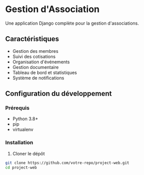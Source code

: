 # Gestion d'Association

Une application Django complète pour la gestion d'associations.

## Caractéristiques

- Gestion des membres
- Suivi des cotisations
- Organisation d'événements
- Gestion documentaire
- Tableau de bord et statistiques
- Système de notifications

## Configuration du développement

### Prérequis

- Python 3.8+
- pip
- virtualenv

### Installation

1. Cloner le dépôt
```bash
git clone https://github.com/votre-repo/project-web.git
cd project-web